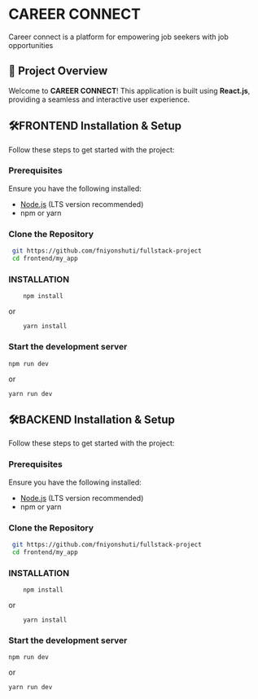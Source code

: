 # CAREER CONNECT

Career connect is a platform for empowering job seekers with job opportunities

## 🚀 Project Overview

Welcome to **CAREER CONNECT**! This application is built using **React.js**, providing a seamless and interactive user experience.

## 🛠️FRONTEND Installation & Setup

Follow these steps to get started with the project:

### Prerequisites

Ensure you have the following installed:

- [Node.js](https://nodejs.org/) (LTS version recommended)
- npm or yarn

### Clone the Repository

```sh
 git https://github.com/fniyonshuti/fullstack-project
 cd frontend/my_app
```

### INSTALLATION

```
    npm install
```

or

```
    yarn install
```

### Start the development server

```
npm run dev
```

or

```
yarn run dev
```

## 🛠️BACKEND Installation & Setup

Follow these steps to get started with the project:

### Prerequisites

Ensure you have the following installed:

- [Node.js](https://nodejs.org/) (LTS version recommended)
- npm or yarn

### Clone the Repository

```sh
 git https://github.com/fniyonshuti/fullstack-project
 cd frontend/my_app
```

### INSTALLATION

```
    npm install
```

or

```
    yarn install
```

### Start the development server

```
npm run dev
```

or

```
yarn run dev
```

